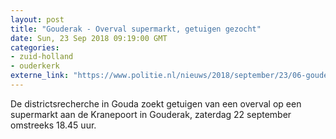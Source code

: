 ```yaml
---
layout: post
title: "Gouderak - Overval supermarkt, getuigen gezocht"
date: Sun, 23 Sep 2018 09:19:00 GMT
categories: 
- zuid-holland 
- ouderkerk 
externe_link: "https://www.politie.nl/nieuws/2018/september/23/06-gouderak-overval-supermarkt-getuigen-gezocht.html"
---
```


De districtsrecherche in Gouda zoekt getuigen van een overval op een supermarkt aan de Kranepoort in Gouderak, zaterdag 22 september omstreeks 18.45 uur.
